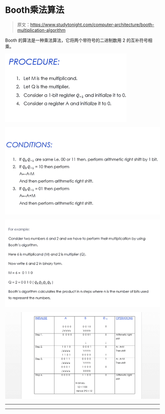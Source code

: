 # Booth乘法算法

> 原文：<https://www.studytonight.com/computer-architecture/booth-multiplication-algorithm>

Booth 的算法是一种乘法算法，它将两个带符号的二进制数用 2 的互补符号相乘。

![Booth Multiplication Algorithm](img/dc830d6aa74393e1216792cd759fed31.png)

![Booth Multiplication Algorithm](img/c7ce664c1f89cb604bebd85d204b6339.png)

![Booth Multiplication Algorithm](img/dc7ebca79d4810b23c5f0ac717ca6735.png)

![Booth Multiplication Algorithm](img/1a1e99e3b87d1a4d8bf2772d5423404e.png)

* * *

* * *